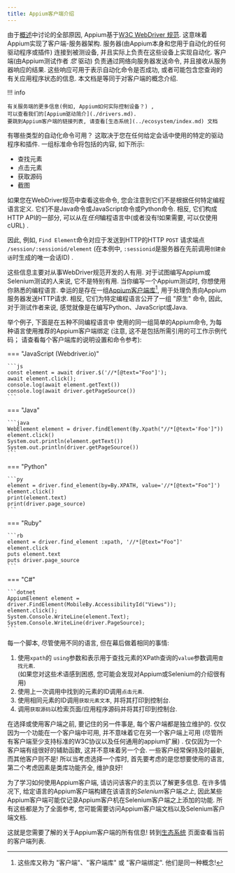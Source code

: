 ```yaml
---
title: Appium客户端介绍
---
```


由于[概述](./index.md)中讨论的全部原因, Appium基于[W3C
WebDriver 规范](https://w3c.github.io/webdriver/webdriver-spec.html).
这意味着Appium实现了客户端-服务器架构.
服务器(由Appium本身和您用于自动化的任何驱动程序或插件) 连接到被测设备, 
并且实际上负责在这些设备上实现自动化.
客户端(由Appium测试作者 *您* 驱动) 
负责通过网络向服务器发送命令, 
并且接收从服务器响应的结果. 
这些响应可用于表示自动化命令是否成功, 
或者可能包含您查询的有关应用程序状态的信息. 
本文档是等同于对客户端的概念介绍.

!!! info

    有关服务端的更多信息(例如, Appium如何实际控制设备？) , 
    可以查看我们的[Appium驱动简介](./drivers.md).
    要跳到Appium客户端的链接列表, 请查看[生态系统](../ecosystem/index.md) 文档

有哪些类型的自动化命令可用？
这取决于您在任何给定会话中使用的特定的驱动程序和插件. 
一组标准命令将包括的内容, 如下所示:

- 查找元素
- 点击元素
- 获取源码
- 截图

如果您在WebDriver规范中查看这些命令, 
您会注意到它们不是根据任何特定编程语言定义. 
它们不是Java命令或JavaScript命令或Python命令. 
相反, 它们构成HTTP API的一部分, 
可以从在*任何*编程语言中(或者没有!如果需要, 可以仅使用cURL) .

因此, 例如, `Find Element`命令对应于发送到HTTP的HTTP `POST` 请求端点
`/session/:sessionid/element`
(在本例中, `:sessionid`是服务器在先前调用`创建会话`时生成的唯一会话ID) .

这些信息主要对从事WebDriver规范开发的人有用.
对于试图编写Appium或Selenium测试的人来说, 
它不是特别有用. 当你编写一个Appium测试时, 
你想使用你熟悉的编程语言. 
幸运的是存在一组[Appium客户端库](../ecosystem/index.md)[^1], 
用于处理负责向Appium服务器发送HTTP请求.
相反, 它们为特定编程语言公开了一组 "原生" 命令, 
因此, 对于测试作者来说, 感觉就像是在编写Python、JavaScript或Java.

举个例子, 下面是在五种不同编程语言中
使用的同一组简单的Appium命令, 
为每种语言使用推荐的Appium客户端绑定
(注意, 这不是包括所需引用的可工作示例代码；
请查看每个客户端库的说明设置和命令参考):

=== "JavaScript (Webdriver.io)"

    ```js
    const element = await driver.$('//*[@text="Foo"]');
    await element.click();
    console.log(await element.getText())
    console.log(await driver.getPageSource())
    ```

=== "Java"

    ```java
    WebElement element = driver.findElement(By.Xpath("//*[@text='Foo']"))
    element.click()
    System.out.println(element.getText())
    System.out.println(driver.getPageSource())
    ```

=== "Python"

    ```py
    element = driver.find_element(by=By.XPATH, value='//*[@text="Foo"]')
    element.click()
    print(element.text)
    print(driver.page_source)
    ```

=== "Ruby"

    ```rb
    element = driver.find_element :xpath, '//*[@text="Foo"]'
    element.click
    puts element.text
    puts driver.page_source
    ```

=== "C#"

    ```dotnet
    AppiumElement element = driver.FindElement(MobileBy.AccessibilityId("Views"));   
    element.click();
    System.Console.WriteLine(element.Text);
    System.Console.WriteLine(driver.PageSource);
    ```

每一个脚本, 尽管使用不同的语言, 但在幕后做着相同的事情:

1. 使用`xpath`的 `using`参数和表示用于查找元素的XPath查询的`value`参数调用`查找元素`.  
   (如果您对这些术语感到困惑, 您可能会发现对Appium或Selenium的介绍很有用) 
2. 使用上一次调用中找到的元素的ID调用`点击元素`. 
3. 使用相同元素的ID调用`获取元素文本`, 并将其打印到控制台. 
4. 调用`获取源码`以检索页面/应用程序源码并将其打印到控制台.


在选择或使用客户端之前, 要记住的另一件事是, 每个客户端都是独立维护的. 
仅仅因为一个功能在一个客户端中可用, 并不意味着它在另一个客户端上可用
(尽管所有客户端至少支持标准的W3C协议以及任何通用的appium扩展) . 
仅仅因为一个客户端有组很好的辅助函数, 
这并不意味着另一个会.
一些客户经常保持及时最新, 而其他客户则不是!
所以当考虑选择一个库时, 
首先要考虑的是您想要使用的语言, 
第二个考虑因素是类库功能齐全, 维护良好!

为了学习如何使用Appium客户端, 
请访问该客户的主页以了解更多信息. 
在许多情况下, 
给定语言的Appium客户端构建在该语言的*Selenium*客户端*之上*, 
因此某些Appium客户端可能仅记录Appium客户机在Selenium客户端之上添加的功能. 
所有这些都是为了全面参考, 
您可能需要访问Appium客户端文档以及Selenium客户端文档.

这就是您需要了解的关于Appium客户端的所有信息!
转到[生态系统](../ecosystem/index.md) 页面查看当前的客户端列表.

[^1]: 这些库又称为 "客户端"、"客户端库" 或 "客户端绑定". 他们是同一种概念!
